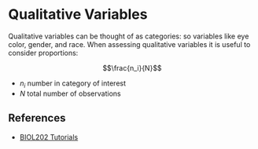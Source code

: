 # Qualitative Variables

Qualitative variables can be thought of as categories: so variables like eye color, gender, and race. 
When assessing qualitative variables it is useful to consider proportions:

$$\frac{n_i}{N}$$

- $n_i$ number in category of interest
- $N$ total number of observations


## References

- [BIOL202 Tutorials](https://ubco-biology.github.io/BIOL202/desc_cat_Var.html)
